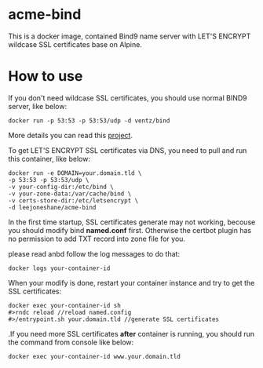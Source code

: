 # acme-bind

This is a docker image, contained Bind9 name server with LET'S ENCRYPT wildcase SSL certificates base on Alpine.

# How to use

If you don't need wildcase SSL certificates, you should use normal BIND9 server, like below:
```
docker run -p 53:53 -p 53:53/udp -d ventz/bind
```

More details you can read this [project](https://github.com/ventz/docker-bind). 

To get LET'S ENCRYPT SSL certificates via DNS, you need to pull and run this container, like below:
```
docker run -e DOMAIN=your.domain.tld \
-p 53:53 -p 53:53/udp \
-v your-config-dir:/etc/bind \
-v your-zone-data:/var/cache/bind \
-v certs-store-dir:/etc/letsencrypt \
-d leejoneshane/acme-bind
```

In the first time startup, SSL certificates generate may not working, becouse you should modify bind __named.conf__ first. Otherwise the certbot plugin has no permission to add TXT record into zone file for you.

please read anbd follow the log messages to do that:
```
docker logs your-container-id
```

When your modify is done, restart your container instance and try to get the SSL certificates:
```
docker exec your-container-id sh
#>rndc reload //reload named.config 
#>/entrypoint.sh your.domain.tld //generate SSL certificates
```

.If you need more SSL certificates __after__ container is running, you should run the command from console like below:
```
docker exec your-container-id www.your.domain.tld
```
